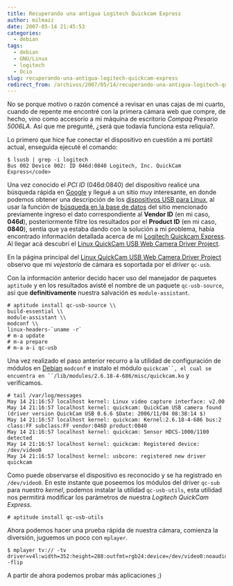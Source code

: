```yaml
---
title: Recuperando una antigua Logitech Quickcam Express
author: milmazz
date: 2007-05-14 21:45:53
categories:
  - debian
tags:
  - debian
  - GNU/Linux
  - logitech
  - Ocio
slug: recuperando-una-antigua-logitech-quickcam-express
redirect_from: /archivos/2007/05/14/recuperando-una-antigua-logitech-quickcam-express/
---
```


No se porque motivo o razón comencé a revisar en unas cajas de mi cuarto, cuando de repente me encontré con la primera cámara web que compre, de hecho, vino como accesorio a mi máquina de escritorio _Compaq Presario 5006LA_. Así que me pregunté, ¿será que todavía funciona esta reliquia?.

Lo primero que hice fue conectar el dispositivo en cuestión a mi portátil actual, enseguida ejecuté el comando:

    $ lsusb | grep -i logitech
    Bus 002 Device 002: ID 046d:0840 Logitech, Inc. QuickCam Express</code>

Una vez conocido el _PCI ID_ (046d:0840) del dispositivo realicé una búsqueda rápida en [Google](http://www.google.com) y llegué a un sitio muy interesante, en donde podemos obtener una descripción de los [dispositivos USB para Linux](http://www.qbik.ch/usb/devices/), al usar la función de [búsqueda en la base de datos](http://www.qbik.ch/usb/devices/search.php) del sitio mencionado previamente ingreso el dato correspondiente al **Vendor ID** (en mi caso, **046d**), posteriormente filtre los resultados por el **Product ID** (en mi caso, **0840**), sentía que ya estaba dando con la solución a mi problema, había encontrado información detallada acerca de mi [Logitech Quickcam Express](http://www.qbik.ch/usb/devices/showdev.php?id=2405). Al llegar acá descubrí el [Linux QuickCam USB Web Camera Driver Project](http://qce-ga.sourceforge.net/).

En la página principal del [Linux QuickCam USB Web Camera Driver Project](http://qce-ga.sourceforge.net/) observo que mi _vejestorio_ de cámara es soportada por el _driver_ `qc-usb`.

Con la información anterior decido hacer uso del manejador de paquetes `aptitude` y en los resultados avisté el nombre de un paquete `qc-usb-source`, así que **definitivamente** nuestra salvación es `module-assistant`.

    # aptitude install qc-usb-source \\
    build-essential \\
    module-assistant \\
    modconf \\
    linux-headers-`uname -r`
    # m-a update
    # m-a prepare
    # m-a a-i qc-usb

Una vez realizado el paso anterior recurro a la utilidad de configuración de módulos en [Debian](http://www.debian.org) `modconf` e instalo el módulo `quickcam``, el cual se encuentra en ``/lib/modules/2.6.18-4-686/misc/quickcam.ko` y verificamos.

    # tail /var/log/messages
    May 14 21:16:57 localhost kernel: Linux video capture interface: v2.00
    May 14 21:16:57 localhost kernel: quickcam: QuickCam USB camera found (driver version QuickCam USB 0.6.6 $Date: 2006/11/04 08:38:14 $)
    May 14 21:16:57 localhost kernel: quickcam: Kernel:2.6.18-4-686 bus:2 class:FF subclass:FF vendor:046D product:0840
    May 14 21:16:57 localhost kernel: quickcam: Sensor HDCS-1000/1100 detected
    May 14 21:16:57 localhost kernel: quickcam: Registered device: /dev/video0
    May 14 21:16:57 localhost kernel: usbcore: registered new driver quickcam

Como puede observarse el dispositivo es reconocido y se ha registrado en `/dev/video0`. En este instante que poseemos los módulos del driver `qc-sub` para nuestro _kernel_, podemos instalar la utilidad `qc-usb-utils`, esta utilidad nos permitirá modificar los parámetros de nuestra _Logitech QuickCam Express_.

    # aptitude install qc-usb-utils

Ahora podemos hacer una prueba rápida de nuestra cámara, comienza la diversión, juguemos un poco con `mplayer`.

    $ mplayer tv:// -tv driver=v4l:width=352:height=288:outfmt=rgb24:device=/dev/video0:noaudio -flip

A partir de ahora podemos probar más aplicaciones ;)

